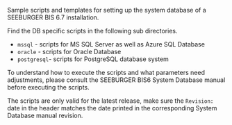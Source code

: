 Sample scripts and templates for setting up the system database of a SEEBURGER BIS 6.7 installation.

Find the DB specific scripts in the following sub directories.

* `mssql` - scripts for MS SQL Server as well as Azure SQL Database
* `oracle` - scripts for Oracle Database
* `postgresql`- scripts for PostgreSQL database system

To understand how to execute the scripts and what parameters need adjustments, please
consult the SEEBURGER BIS6 System Database manual before executing the scripts.

The scripts are only valid for the latest release, make sure the `Revision:` date in the header
matches the date printed in the corresponding System Database manual revision.

